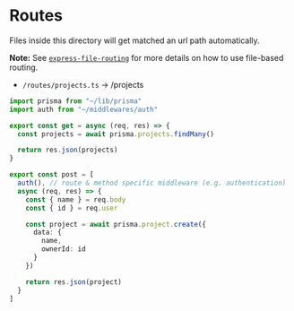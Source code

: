 # Routes

Files inside this directory will get matched an url path automatically.

**Note:** See [`express-file-routing`](https://github.com/matthiaaas/express-file-routing) for more details on how to use file-based routing.

- `/routes/projects.ts` → /projects

```ts
import prisma from "~/lib/prisma"
import auth from "~/middlewares/auth"

export const get = async (req, res) => {
  const projects = await prisma.projects.findMany()

  return res.json(projects)
}

export const post = [
  auth(), // route & method specific middleware (e.g. authentication)
  async (req, res) => {
    const { name } = req.body
    const { id } = req.user

    const project = await prisma.project.create({
      data: {
        name,
        ownerId: id
      }
    })

    return res.json(project)
  }
]
```
